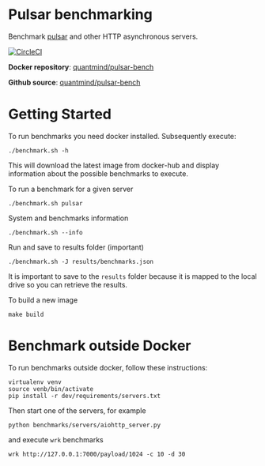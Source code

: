 # Pulsar benchmarking

Benchmark [pulsar][] and other HTTP asynchronous servers.

[![CircleCI](https://circleci.com/gh/quantmind/pulsar-bench.svg?style=svg)](https://circleci.com/gh/quantmind/pulsar-bench)

**Docker repository**: [quantmind/pulsar-bench](https://hub.docker.com/r/quantmind/pulsar-bench/)

**Github source**: [quantmind/pulsar-bench](https://github.com/quantmind/pulsar-bench)

# Getting Started

To run benchmarks you need docker installed. Subsequently execute:
```
./benchmark.sh -h
```
This will download the latest image from docker-hub and display information
about the possible benchmarks to execute.

To run a benchmark for a given server
```
./benchmark.sh pulsar
```

System and benchmarks information
```
./benchmark.sh --info
```

Run and save to results folder (important)
```
./benchmark.sh -J results/benchmarks.json
```
It is important to save to the ``results`` folder because it is mapped
to the local drive so you can retrieve the results.

To build a new image
```
make build
```

# Benchmark outside Docker

To run benchmarks outside docker, follow these instructions:
```
virtualenv venv
source venb/bin/activate
pip install -r dev/requirements/servers.txt
```
Then start one of the servers, for example
```
python benchmarks/servers/aiohttp_server.py
```
and execute ``wrk`` benchmarks
```
wrk http://127.0.0.1:7000/payload/1024 -c 10 -d 30
```
[pulsar]: https://github.com/quantmind/pulsar
